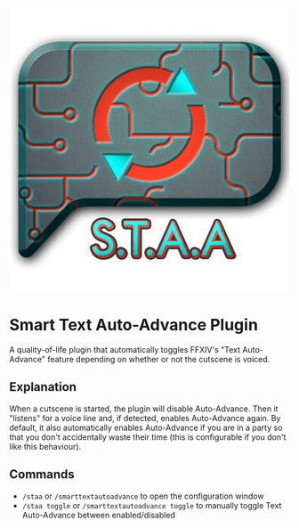 <p align="center">
  <img width="512" height="512" src="images/icon.png">
</p>

# Smart Text Auto-Advance Plugin

A quality-of-life plugin that automatically toggles FFXIV's "Text Auto-Advance" feature depending on whether or not the cutscene is voiced.

## Explanation

When a cutscene is started, the plugin will disable Auto-Advance. Then it "listens" for a voice line and, if detected, enables Auto-Advance again. By default, it also automatically enables Auto-Advance if you are in a party so that you don't accidentally waste their time (this is configurable if you don't like this behaviour).

## Commands

- `/staa` or `/smarttextautoadvance` to open the configuration window 
- `/staa toggle` or `/smarttextautoadvance toggle` to manually toggle Text Auto-Advance between enabled/disabled